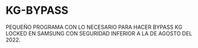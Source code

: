 # KG-BYPASS
PEQUEÑO PROGRAMA CON LO NECESARIO PARA HACER BYPASS KG LOCKED EN SAMSUNG CON SEGURIDAD INFERIOR A LA DE AGOSTO DEL 2022.
